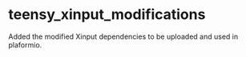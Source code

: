 # teensy_xinput_modifications
Added the modified Xinput dependencies to be uploaded and used in plaformio. 
